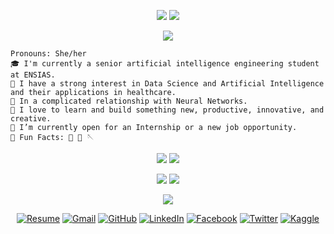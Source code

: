 <p align="center">
  <img src="https://user-images.githubusercontent.com/77389840/200112861-adbedb2a-c183-4e1e-96a4-ac0a0df13351.png">
  <img src="https://readme-typing-svg.demolab.com?font=Lustria&size=23&pause=1000&color=000000&center=true&vCenter=true&width=435&lines=AI+STUDENT;Bio-inspired+Technologies+Enthusiast;Believer+in+Learning+by+Doing;Always+looking+for+new+opportunities">
</p>
<p align="center">
  <img src="https://user-images.githubusercontent.com/77389840/200113808-31a8d89d-f84c-4437-a32b-bf2744bd7af5.png">
</p>

````
Pronouns: She/her
🎓 I'm currently a senior artificial intelligence engineering student at ENSIAS.
🔭 I have a strong interest in Data Science and Artificial Intelligence and their applications in healthcare.
💖 In a complicated relationship with Neural Networks.
🌱 I love to learn and build something new, productive, innovative, and creative.
🚩 I’m currently open for an Internship or a new job opportunity.
🐼 Fun Facts: 📖 🎵 🪡 
````


<p align="center">
  <img src="https://user-images.githubusercontent.com/77389840/200115269-a1d76835-306f-4aae-a1cc-be243db54042.png">
  <img src="https://user-images.githubusercontent.com/77389840/200115420-f58e72cd-0d0a-4bff-8dba-8a628de3f2df.png">
</p>

<p align="center">
  <img src="https://user-images.githubusercontent.com/77389840/200115294-ec79e079-ad8f-4dd9-bd8a-4d9119a1c5c2.png">
  <img src="https://user-images.githubusercontent.com/77389840/200115474-b0a65f75-9238-4c04-92ee-43fbe8f2e903.png">
</p>

<p align="center">
  <img src="https://user-images.githubusercontent.com/77389840/200115339-bfcd2c15-af2c-479e-80e8-93779cfa5b35.png">
</p>
<p align="center">
	<a href="https://drive.google.com/file/d/1gER7LYpQ-Pl1kECLAAP-3BfuG_CAseD5/view?usp=sharing"><img src="https://img.icons8.com/bubbles/50/000000/resume.png" alt="Resume"/></a>
	<a href="mailto:karibjihane@gmail.com"><img src="https://img.icons8.com/bubbles/50/000000/gmail.png" alt="Gmail"/></a>
	<a href="https://github.com/Jihanekb"><img src="https://img.icons8.com/bubbles/50/000000/github.png" alt="GitHub"/></a>
	<a href="https://www.linkedin.com/in/jihane-karib-360918205/"><img src="https://img.icons8.com/bubbles/50/000000/linkedin.png" alt="LinkedIn"/></a>
	<a href="https://www.facebook.com/solumcerulean"><img src="https://img.icons8.com/bubbles/50/000000/facebook-new.png" alt="Facebook"/></a>
	<a href="https://twitter.com/jihanekarib"><img src="https://img.icons8.com/bubbles/50/000000/twitter-circled.png" alt="Twitter"/></a>
	<a href="https://www.kaggle.com/solumelysia"><img src="https://img.icons8.com/bubbles/50/000000/X9xhn0_Nf5rZ/kik.png" alt="Kaggle"/></a>
</p>

<!---
Jihanekb/Jihanekb is a ✨ special ✨ repository because its `README.md` (this file) appears on your GitHub profile.
You can click the Preview link to take a look at your changes.
--->
